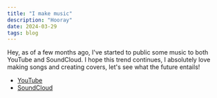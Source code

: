 ```yaml
---
title: "I make music"
description: "Hooray"
date: 2024-03-29
tags: blog
---
```


Hey, as of a few months ago, I've started to public some music to both YouTube and SoundCloud. I hope this trend continues, I absolutely love making songs and creating covers, let's see what the future entails!

- [YouTube](https://youtube.com/@headquarter8302)
- [SoundCloud](https://soundcloud.com/headquarter8302)
